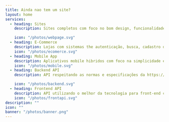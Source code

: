 ```yaml
---
title: Ainda nao tem um site?
layout: home
services:
  - heading: Sites
    description: Sites completos com foco no bom design, funcionalidade e responsivo tanto desktop quanto mobile e oferecendo uma experiência de navegação agradável para o seus clientes.

    icon: "/photos/webpage.svg"
  - heading: E-Commerce
    description: Lojas com sistemas the autenticação, busca, cadastro de produtos, pagamento, avaliação, notificação e administração.
    icon: "/photos/ecomerce.svg"
  - heading: Mobile App
    description: Aplicativos mobile hibridos com foco na simplicidade e funcionalidade.
    icon: "/photos/mobile.svg"
  - heading: Backend API
    description: API respeitando as normas e especificações da https://jsonapi.org/ orientadas para alta performace.

    icon: "/photos/backend.svg"
  - heading: Frontend API
    description: API utilizando o melhor da tecnologia para front-end com js.
    icon: "/photos/frontapi.svg"
description: ""
icon: ""
banner: "/photos/banner.png"
---
```

